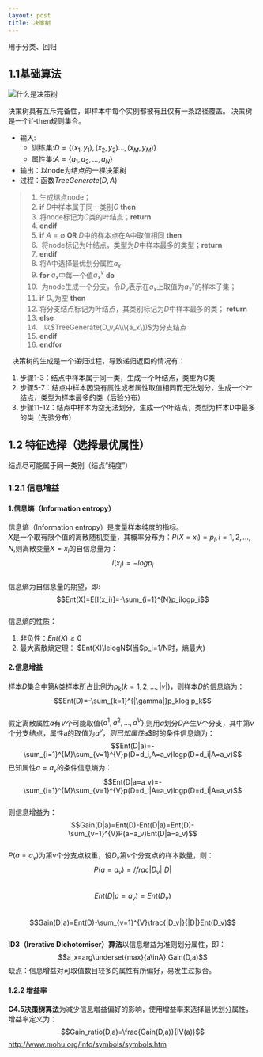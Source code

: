 ```yaml
---
layout: post
title: 决策树
---
```

用于分类、回归

## 1.1基础算法
![什么是决策树](https://rudadao.github.io/images/决策树.png)
 
   决策树具有互斥完备性，即样本中每个实例都被有且仅有一条路径覆盖。
   决策树是一个if-then规则集合。

* 输入:
   - 训练集:$D=\{(x_1,y_1),(x_2,y_2)...,(x_M,y_M)\}$   
   - 属性集:$A=\{a_1,a_2,...,a_N\}$  
* 输出：以node为结点的一棵决策树   
* 过程：函数$TreeGenerate(D,A)$   
>1. 生成结点node；  
>2. **if** $D$中样本属于同一类别$C$ **then**  
>3. 将node标记为$C$类的叶结点；**return**  
>4. **endif**  
>5. **if** $A=\emptyset$ **OR** $D$中的样本点在A中取值相同 **then**  
>6.  将node标记为叶结点，类型为$D$中样本最多的类型；**return**  
>7. **endif**   
>8. 将A中选择最优划分属性$a_x$  
>9. **for** $a_x$中每一个值$a^v_x$ **do**
>10.  为node生成一个分支，令$D_v$表示在$a_x$上取值为$a^v_x$的样本子集；
>11.   **if** $D_v$为空 **then**
>12.    将分支结点标记为叶结点，其类别标记为$D$中样本最多的类； **return**
>13.   **else**
>14.    以$TreeGenerate(D_v,A\\\{a_x\})$为分支结点
>15. **endif**
>14. **endfor**    

   决策树的生成是一个递归过程，导致递归返回的情况有：
   1. 步骤1-3：结点中样本属于同一类，生成一个叶结点，类型为C类
   2. 步骤5-7：结点中样本因没有属性或者属性取值相同而无法划分，生成一个叶结点，类型为样本最多的类（后验分布）
   3. 步骤11-12：结点中样本为空无法划分，生成一个叶结点，类型为样本D中最多的类（先验分布）

## 1.2 特征选择（选择最优属性）
   结点尽可能属于同一类别（结点“纯度”）
### 1.2.1 信息增益
#### 1.信息熵（Information entropy）  
信息熵（Information entropy）是度量样本纯度的指标。   
$X$是一个取有限个值的离散随机变量，其概率分布为：$P(X=x_i)=p_i, i=1,2,...,N$,则离散变量$X=x_i$的自信息量为： 
$$I(x_i)=-logp_i$$  
信息熵为自信息量的期望，即:  
$$Ent(X)=E[I(x_i)]=-\sum_{i=1}^{N}p_ilogp_i$$  
信息熵的性质： 
  1. 非负性：$Ent(X)\ge0$  
  2. 最大离散熵定理： $Ent(X)\lelogN$(当$p_i=1/N时，熵最大) 
#### 2.信息增益   
样本$D$集合中第$k$类样本所占比例为$p_k(k=1,2,...,|\gamma|)$，则样本$D$的信息熵为：   
              $$Ent(D)=-\sum_{k=1}^{|\gamma|}p_klog p_k$$  
假定离散属性$a$有$V$个可能取值$\{a^1,a^2,...,a^V\}$,则用$a$划分$D$产生$V$个分支，其中第$v$个分支结点，属性a的取值为$a^v，则已知属性$a$时的条件信息熵为：  
              $$Ent(D|a)=-\sum_{i=1}^{M}\sum_{v=1}^{V}p(D=d_i,A=a_v)logp(D=d_i|A=a_v)$$ 
已知属性$a=a_v$的条件信息熵为：   
              $$Ent(D|a=a_v)=-\sum_{i=1}^{M}\sum_{v=1}^{V}p(D=d_i|A=a_v)logp(D=d_i|A=a_v)$$  
则信息增益为：  
              $$Gain(D|a)=Ent(D)-Ent(D|a)=Ent(D)-\sum_{v=1}^{V}P(a=a_v)Ent(D|a=a_v)$$  
$P(a=a_v)$为第v个分支点权重，设$D_v$第$v$个分支点的样本数量，则：  
              $$ P(a=a_v)=/frac{|D_v|}{|D|}$$  
              $$Ent(D|a=a_v)=Ent(D_v)$$  
              $$Gain(D|a)=Ent(D)-\sum_{v=1}^{V}\frac{|D_v|}{|D|}Ent(D_v)$$     
**ID3（Irerative Dichotomiser）算法**以信息增益为准则划分属性，即：
              $$a_x=arg\underset{max}{a\inA} Gain(D,a)$$
缺点：信息增益对可取值数目较多的属性有所偏好，易发生过拟合。   

#### 1.2.2 增益率   
**C4.5决策树算法**为减少信息增益偏好的影响，使用增益率来选择最优划分属性，增益率定义为：
$$Gain_ratio(D,a)=\frac{Gain(D,a)}{IV(a)}$$
 http://www.mohu.org/info/symbols/symbols.htm
